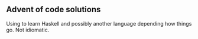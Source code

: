 
## Advent of code solutions 

Using to learn Haskell and possibly another language depending how things go. 
Not idiomatic.
